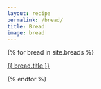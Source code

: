 ```yaml
---
layout: recipe
permalink: /bread/
title: Bread
image: bread
---
```


{% for bread in site.breads %}
<p><a href="{{ site.baseurl }}{{ bread.url }}">{{ bread.title }}</a></p>
{% endfor %}
